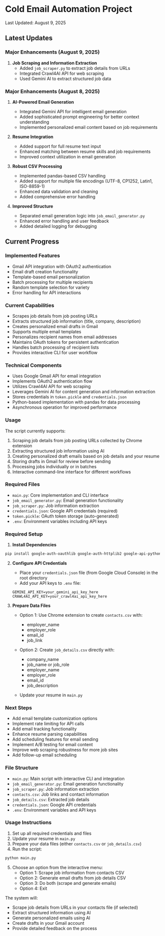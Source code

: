 # Cold Email Automation Project

Last Updated: August 9, 2025

## Latest Updates

### Major Enhancements (August 9, 2025)
1. **Job Scraping and Information Extraction**
   - Added `job_scraper.py` to extract job details from URLs
   - Integrated Crawl4AI API for web scraping
   - Used Gemini AI to extract structured job data

### Major Enhancements (August 8, 2025)
1. **AI-Powered Email Generation**
   - Integrated Gemini API for intelligent email generation
   - Added sophisticated prompt engineering for better context understanding
   - Implemented personalized email content based on job requirements

2. **Resume Integration**
   - Added support for full resume text input
   - Enhanced matching between resume skills and job requirements
   - Improved context utilization in email generation

3. **Robust CSV Processing**
   - Implemented pandas-based CSV handling
   - Added support for multiple file encodings (UTF-8, CP1252, Latin1, ISO-8859-1)
   - Enhanced data validation and cleaning
   - Added comprehensive error handling

4. **Improved Structure**
   - Separated email generation logic into `job_email_generator.py`
   - Enhanced error handling and user feedback
   - Added detailed logging for debugging

## Current Progress

### Implemented Features
- Gmail API integration with OAuth2 authentication
- Email draft creation functionality
- Template-based email personalization
- Batch processing for multiple recipients
- Random template selection for variety
- Error handling for API interactions

### Current Capabilities
- Scrapes job details from job posting URLs
- Extracts structured job information (title, company, description)
- Creates personalized email drafts in Gmail
- Supports multiple email templates
- Personalizes recipient names from email addresses
- Maintains OAuth tokens for persistent authentication
- Handles batch processing of recipient lists
- Provides interactive CLI for user workflow

### Technical Components
- Uses Google Gmail API for email integration
- Implements OAuth2 authentication flow
- Utilizes Crawl4AI API for web scraping
- Leverages Gemini AI for content generation and information extraction
- Stores credentials in `token.pickle` and `credentials.json`
- Python-based implementation with pandas for data processing
- Asynchronous operation for improved performance

### Usage
The script currently supports:
1. Scraping job details from job posting URLs collected by Chrome extension
2. Extracting structured job information using AI
3. Creating personalized draft emails based on job details and your resume
4. Storing drafts in Gmail for review before sending
5. Processing jobs individually or in batches
6. Interactive command-line interface for different workflows

### Required Files
- `main.py`: Core implementation and CLI interface
- `job_email_generator.py`: Email generation functionality
- `job_scraper.py`: Job information extraction
- `credentials.json`: Google API credentials (required)
- `token.pickle`: OAuth token storage (auto-generated)
- `.env`: Environment variables including API keys

### Required Setup

1. **Install Dependencies**
```bash
pip install google-auth-oauthlib google-auth-httplib2 google-api-python-client google.generativeai pandas python-dotenv
```

2. **Configure API Credentials**
   - Place your `credentials.json` file (from Google Cloud Console) in the root directory
   - Add your API keys to `.env` file:
   ```
   GEMINI_API_KEY=your_gemini_api_key_here
   CRAWL4AI_API_KEY=your_crawl4ai_api_key_here
   ```

3. **Prepare Data Files**
   - Option 1: Use Chrome extension to create `contacts.csv` with:
     - employer_name
     - employer_role
     - email_id
     - job_link
   
   - Option 2: Create `job_details.csv` directly with:
     - company_name
     - job_name or job_role
     - employer_name
     - employer_role
     - email_id
     - job_description
   
   - Update your resume in `main.py`

### Next Steps
- Add email template customization options
- Implement rate limiting for API calls
- Add email tracking functionality
- Enhance resume parsing capabilities
- Add scheduling features for email sending
- Implement A/B testing for email content
- Improve web scraping robustness for more job sites
- Add follow-up email scheduling

### File Structure
- `main.py`: Main script with interactive CLI and integration
- `job_email_generator.py`: Email generation functionality
- `job_scraper.py`: Job information extraction
- `contacts.csv`: Job links and contact information
- `job_details.csv`: Extracted job details
- `credentials.json`: Google API credentials
- `.env`: Environment variables and API keys

### Usage Instructions
1. Set up all required credentials and files
2. Update your resume in `main.py`
3. Prepare your data files (either `contacts.csv` or `job_details.csv`)
4. Run the script:
```bash
python main.py
```

5. Choose an option from the interactive menu:
   - Option 1: Scrape job information from contacts CSV
   - Option 2: Generate email drafts from job details CSV
   - Option 3: Do both (scrape and generate emails)
   - Option 4: Exit

The system will:
- Scrape job details from URLs in your contacts file (if selected)
- Extract structured information using AI
- Generate personalized emails using AI
- Create drafts in your Gmail account
- Provide detailed feedback on the process
